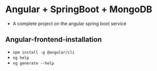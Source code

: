 # Angular + SpringBoot + MongoDB

- A complete project on the angular spring boot service

## Angular-frontend-installation

   - `npm install -g @angular/cli`
   - `ng help`
   - `ng generate --help`
   
